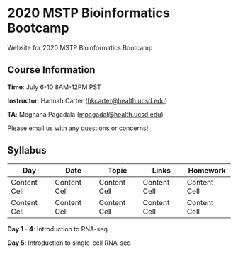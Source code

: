 # 2020 MSTP Bioinformatics Bootcamp
Website for 2020 MSTP Bioinformatics Bootcamp

## Course Information

**Time**: July 6-10 8AM-12PM PST

**Instructor**: Hannah Carter (hkcarter@health.ucsd.edu)

**TA**: Meghana Pagadala (mpagadal@health.ucsd.edu)

Please email us with any questions or concerns!


## Syllabus


| Day  | Date | Topic | Links | Homework |
| ------------- | ------------- |------------- |------------- |------------- |
| Content Cell  | Content Cell  |Content Cell  | Content Cell  |Content Cell  | 
| Content Cell  | Content Cell  | Content Cell  | Content Cell  |Content Cell  | 


**Day 1 - 4**: Introduction to RNA-seq

**Day 5**: Introduction to single-cell RNA-seq
